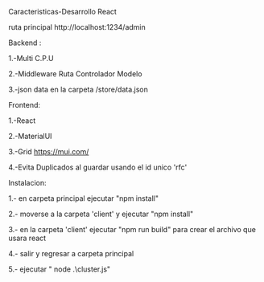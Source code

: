 Caracteristicas-Desarrollo React

ruta principal http://localhost:1234/admin

Backend : 

1.-Multi C.P.U

2.-Middleware Ruta Controlador Modelo

3.-json data en la carpeta /store/data.json 

Frontend:

1.-React

2.-MaterialUI

3.-Grid https://mui.com/

4.-Evita Duplicados al guardar usando el id unico 'rfc'


Instalacion: 

1.- en carpeta principal ejecutar "npm install"

2.- moverse a la carpeta 'client' y ejecutar "npm install"

3.- en la carpeta 'client'  ejecutar "npm run build" para crear el archivo que usara react

4.- salir y regresar a carpeta principal

5.- ejecutar  " node .\cluster.js"
